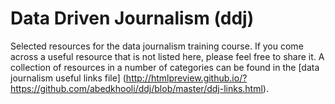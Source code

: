 # Data Driven Journalism (ddj)
Selected resources for the data journalism training course. 
If you come across a useful resource that is not listed here, please feel free to share it.
A collection of resources in a number of categories can be found in the [data journalism useful links file] (http://htmlpreview.github.io/?https://github.com/abedkhooli/ddj/blob/master/ddj-links.html).

